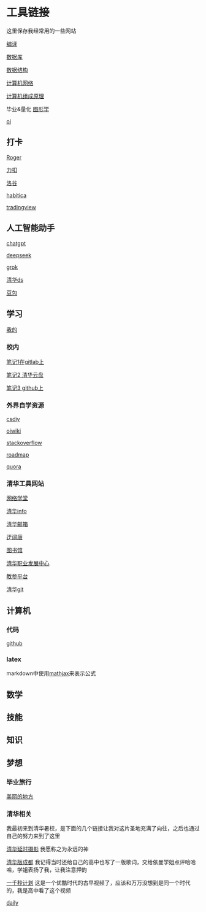 # 工具链接
这里保存我经常用的一些网站


[编译](thu/d3/d3s/cp/cp.md)

[数据库](thu/d3/d3s/db/db.md)

[数据结构](thu/d3/d3s/dsa/dsa.md)

[计算机网络](thu/d3/d3s/jw/jw.md)

[计算机组成原理](thu/d3/d3s/jz/jz.md)

毕业&量化
[图形学](thu/d3/d3s/cg/cg.md)

[oi](thu/d3/d3s/oi/oi.md)


## 打卡

[Roger](https://www.xiaohongshu.com/user/profile/5bea7b1fc2ae8c00019a43f9?xsec_token=ABcfJAYJDIr7si25rzsug3GVEvp-jk1tSJSrCPnBoJNFA=&xsec_source=pc_note)

[力扣](https://leetcode.cn/)

[洛谷](https://www.luogu.com.cn/training/list)

[habitica](https://habitica.com/)

[tradingview](https://cn.tradingview.com/chart/THK55X2F/)

## 人工智能助手

[chatgpt](https://chatgpt.com/)

[deepseek](https://chat.deepseek.com/)

[grok](https://x.com/i/grok?conversation=1894601280167055518)

[清华ds](https://madmodel.cs.tsinghua.edu.cn/)

[豆包](https://www.doubao.com/chat/234758160244738)


## 学习

[我的](cs/learn.md)

### 校内

[笔记1在gitlab上](https://git.tsinghua.edu.cn/THUanonymous/bypass-thu-cst)

[笔记2 清华云盘](https://cloud.tsinghua.edu.cn/d/38765e42b4f5414ea0d0/?p=%2F&mode=list)

[笔记3 github上](https://github.com/PKUanonym/REKCARC-TSC-UHT)

### 外界自学资源

[csdiy](https://csdiy.wiki/)

[oiwiki](https://oi-wiki.org/)

[stackoverflow](https://stackoverflow.com/)

[roadmap](https://roadmap.sh/?fl=1)

[quora](https://www.quora.com/)


### 清华工具网站
[网络学堂](https://learn.tsinghua.edu.cn/f/wlxt/index/course/student/)

[清华info](https://info2021.tsinghua.edu.cn/f/info/gxfw_fg/common/index)

[清华邮箱](https://mails.tsinghua.edu.cn/coremail/XT/index.jsp?sid=EAGuaeXXdXichLsOLyahhjZvOZAGmTnK#mail.list%7C%7B%22fid%22%3A1%7D)

[迂阔唐](https://pro.yuketang.cn/v2/web/index?date=1714468251844&newWeb=1)

[图书馆](https://lib.tsinghua.edu.cn/)

[清华职业发展中心](https://career.tsinghua.edu.cn/)

[教参平台](https://reserves.lib.tsinghua.edu.cn/)

[清华git](https://git.tsinghua.edu.cn/)




## 计算机

### 代码
[github](https://github.com/dghtucs)


### latex
markdown中使用[mathjax](https://www.mathjax.org/)来表示公式

## 数学




## 技能





## 知识


## 梦想

### 毕业旅行

[美丽的地方](https://www.youtube.com/watch?v=Fz8VQipErGQ)

### 清华相关

我最初来到清华暑校，是下面的几个链接让我对这片圣地充满了向往，之后也通过自己的努力来到了这里

[清华延时摄影](https://www.bilibili.com/video/BV1nf4y1q7Rb/?spm_id_from=333.337.search-card.all.click&vd_source=343ab74b29d0933831a3f91466f79b29)
我愿称之为永远的神

[清华版成都](https://www.bilibili.com/video/BV1zp411Z7ZY/?spm_id_from=333.337.search-card.all.click&vd_source=343ab74b29d0933831a3f91466f79b29)
我记得当时还给自己的高中也写了一版歌词，交给依曼学姐点评哈哈哈，学姐表扬了我，让我注意押韵

[一千秒计划](https://www.bilibili.com/video/BV19t411q7zY/?spm_id_from=333.337.search-card.all.click&vd_source=343ab74b29d0933831a3f91466f79b29)
这是一个优酷时代的古早视频了，应该和万万没想到是同一个时代的，我是高中看了这个视频



[daily](./me/dream/dream.md)

